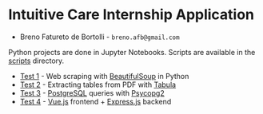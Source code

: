 # Intuitive Care Internship Application

- Breno Fatureto de Bortolli - `breno.afb@gmail.com`

Python projects are done in Jupyter Notebooks.
Scripts are available in the [scripts](scripts) directory.

- [Test 1](test1) - Web scraping with [BeautifulSoup](https://www.crummy.com/software/BeautifulSoup/bs4/doc/) in Python
- [Test 2](test2) - Extracting tables from PDF with [Tabula](https://tabula-py.readthedocs.io/en/latest/)
- [Test 3](test3) - [PostgreSQL](https://www.postgresql.org) queries with [Psycopg2](https://www.psycopg.org/docs/)
- [Test 4](test4) - [Vue.js](https://vuejs.org) frontend + [Express.js](https://expressjs.com) backend